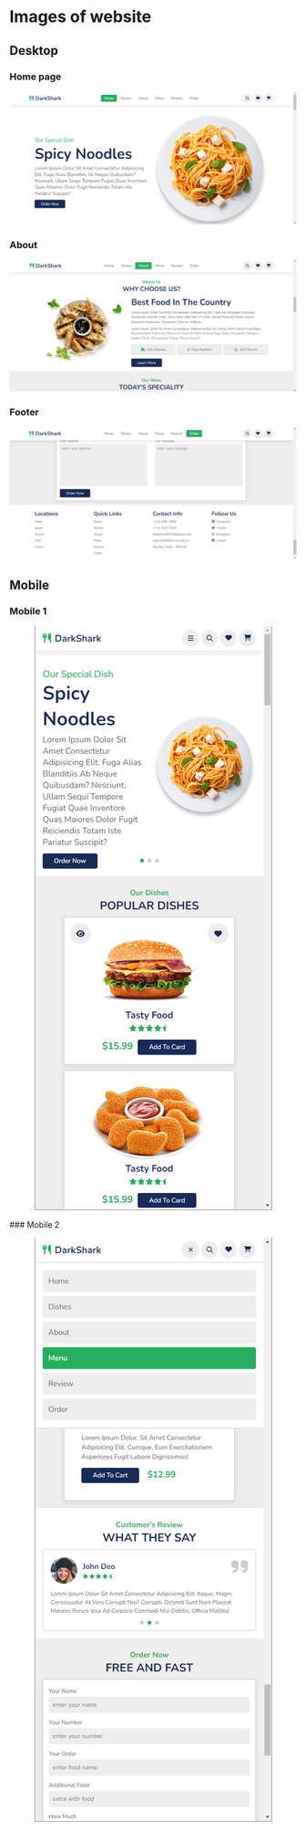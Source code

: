 # Images of website

## Desktop

### Home page

![image](/screenshoots/Screenshoot1.png)
### About
![image2](/screenshoots/Screenshoot2.png)
### Footer
![image3](/screenshoots/Screenshoot3.png)

## Mobile
### Mobile 1
<p align="center">
  <img src="/screenshoots/Screenshoot4.png" />
</p>
### Mobile 2
<p align="center">
  <img src="/screenshoots/Screenshoot5.png" />
</p>
